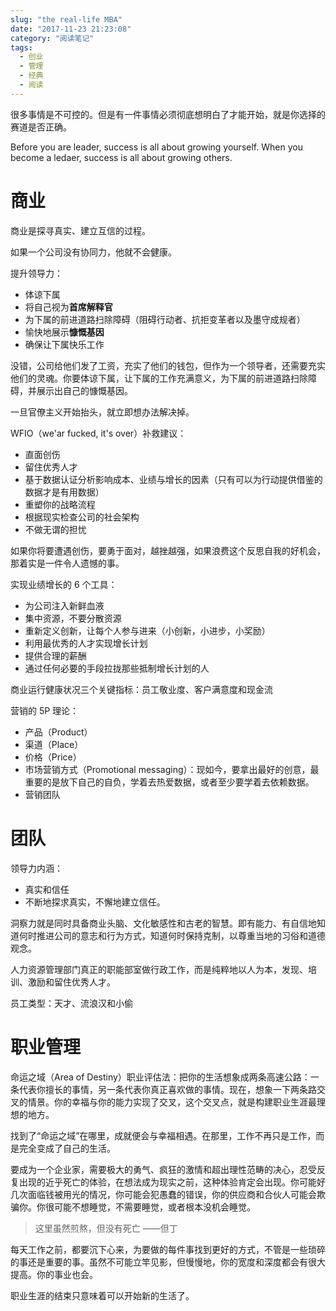 ```yaml
---
slug: "the real-life MBA"
date: "2017-11-23 21:23:08"
category: "阅读笔记"
tags:
  - 创业
  - 管理
  - 经典
  - 阅读
---
```


很多事情是不可控的。但是有一件事情必须彻底想明白了才能开始，就是你选择的赛道是否正确。

Before you are leader, success is all about growing yourself. When you become a ledaer, success is all about growing others.

# 商业

商业是探寻真实、建立互信的过程。

如果一个公司没有协同力，他就不会健康。

提升领导力：

- 体谅下属
- 将自己视为**首席解释官**
- 为下属的前进道路扫除障碍（阻碍行动者、抗拒变革者以及墨守成规者）
- 愉快地展示**慷慨基因**
- 确保让下属快乐工作

没错，公司给他们发了工资，充实了他们的钱包，但作为一个领导者，还需要充实他们的灵魂。你要体谅下属，让下属的工作充满意义，为下属的前进道路扫除障碍，并展示出自己的慷慨基因。

一旦官僚主义开始抬头，就立即想办法解决掉。

WFIO（we'ar fucked, it's over）补救建议：

- 直面创伤
- 留住优秀人才
- 基于数据认证分析影响成本、业绩与增长的因素（只有可以为行动提供借鉴的数据才是有用数据）
- 重塑你的战略流程
- 根据现实检查公司的社会架构
- 不做无谓的担忧

如果你将要遭遇创伤，要勇于面对，越挫越强，如果浪费这个反思自我的好机会，那着实是一件令人遗憾的事。

实现业绩增长的 6 个工具：

- 为公司注入新鲜血液
- 集中资源，不要分散资源
- 重新定义创新，让每个人参与进来（小创新，小进步，小奖励）
- 利用最优秀的人才实现增长计划
- 提供合理的薪酬
- 通过任何必要的手段拉拢那些抵制增长计划的人

商业运行健康状况三个关键指标：员工敬业度、客户满意度和现金流

营销的 5P 理论：

- 产品（Product）
- 渠道（Place）
- 价格（Price）
- 市场营销方式（Promotional messaging）：现如今，要拿出最好的创意，最重要的是放下自己的自负，学着去热爱数据，或者至少要学着去依赖数据。
- 营销团队

# 团队

领导力内涵：

- 真实和信任
- 不断地探求真实，不懈地建立信任。

洞察力就是同时具备商业头脑、文化敏感性和古老的智慧。即有能力、有自信地知道何时推进公司的意志和行为方式，知道何时保持克制，以尊重当地的习俗和道德观念。

人力资源管理部门真正的职能部室做行政工作，而是纯粹地以人为本，发现、培训、激励和留住优秀人才。

员工类型：天才、流浪汉和小偷

# 职业管理

命运之域（Area of Destiny）职业评估法：把你的生活想象成两条高速公路：一条代表你擅长的事情，另一条代表你真正喜欢做的事情。现在，想象一下两条路交叉的情景。你的幸福与你的能力实现了交叉，这个交叉点，就是构建职业生涯最理想的地方。

找到了“命运之域”在哪里，成就便会与幸福相遇。在那里，工作不再只是工作，而是完全变成了自己的生活。

要成为一个企业家，需要极大的勇气、疯狂的激情和超出理性范畴的决心，忍受反复出现的近乎死亡的体验，在想法成为现实之前，这种体验肯定会出现。你可能好几次面临钱被用光的情况，你可能会犯愚蠢的错误，你的供应商和合伙人可能会欺骗你。你很可能不想睡觉，不需要睡觉，或者根本没机会睡觉。

> 这里虽然煎熬，但没有死亡 ——但丁

每天工作之前，都要沉下心来，为要做的每件事找到更好的方式，不管是一些琐碎的事还是重要的事。虽然不可能立竿见影，但慢慢地，你的宽度和深度都会有很大提高。你的事业也会。

职业生涯的结束只意味着可以开始新的生活了。
